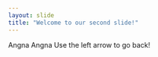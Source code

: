 ```yaml
---
layout: slide
title: "Welcome to our second slide!"
---
```

Angna Angna
Use the left arrow to go back!
